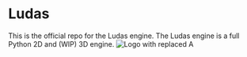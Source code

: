 # Ludas
This is the official repo for the Ludas engine. The Ludas engine is a full Python 2D and (WIP) 3D engine.
![Logo with replaced A](image-source "Optional Title")

